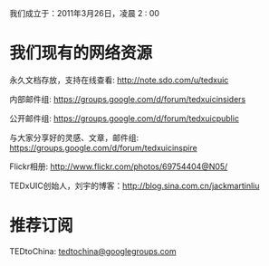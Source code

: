 我们成立于：2011年3月26日，凌晨 2 : 00

# 我们现有的网络资源 #

永久文档存放，支持在线查看: http://note.sdo.com/u/tedxuic

内部邮件组: https://groups.google.com/d/forum/tedxuicinsiders

公开邮件组: https://groups.google.com/d/forum/tedxuicpublic

与大家分享好的灵感、文章，邮件组: https://groups.google.com/d/forum/tedxuicinspire

Flickr相册: http://www.flickr.com/photos/69754404@N05/

TEDxUIC创始人，刘宇的博客：http://blog.sina.com.cn/jackmartinliu


# 推荐订阅 #
TEDtoChina: tedtochina@googlegroups.com